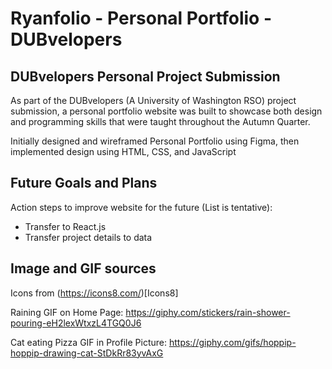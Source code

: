 # Ryanfolio - Personal Portfolio - DUBvelopers

## DUBvelopers Personal Project Submission

As part of the DUBvelopers (A University of Washington RSO) project submission, a personal portfolio website was built to showcase both design and programming skills that were taught throughout the Autumn Quarter.

Initially designed and wireframed Personal Portfolio using Figma, then implemented design using HTML, CSS, and JavaScript


## Future Goals and Plans

Action steps to improve website for the future (List is tentative):
- Transfer to React.js
- Transfer project details to data


## Image and GIF sources

Icons from (https://icons8.com/)[Icons8]

Raining GIF on Home Page: https://giphy.com/stickers/rain-shower-pouring-eH2lexWtxzL4TGQ0J6

Cat eating Pizza GIF in Profile Picture: https://giphy.com/gifs/hoppip-hoppip-drawing-cat-StDkRr83yvAxG

